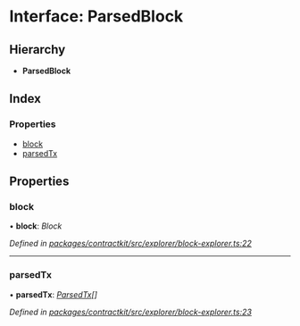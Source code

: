 # Interface: ParsedBlock

## Hierarchy

* **ParsedBlock**

## Index

### Properties

* [block](_explorer_block_explorer_.parsedblock.md#block)
* [parsedTx](_explorer_block_explorer_.parsedblock.md#parsedtx)

## Properties

###  block

• **block**: *Block*

*Defined in [packages/contractkit/src/explorer/block-explorer.ts:22](https://github.com/celo-org/celo-monorepo/blob/master/packages/contractkit/src/explorer/block-explorer.ts#L22)*

___

###  parsedTx

• **parsedTx**: *[ParsedTx](_explorer_block_explorer_.parsedtx.md)[]*

*Defined in [packages/contractkit/src/explorer/block-explorer.ts:23](https://github.com/celo-org/celo-monorepo/blob/master/packages/contractkit/src/explorer/block-explorer.ts#L23)*
